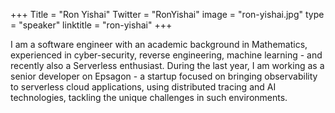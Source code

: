 +++
Title = "Ron Yishai"
Twitter = "RonYishai"
image = "ron-yishai.jpg"
type = "speaker"
linktitle = "ron-yishai"
+++

I am a software engineer with an academic background in Mathematics, experienced in cyber-security, reverse engineering, machine learning - and recently also a Serverless enthusiast. During the last year, I am working as a senior developer on Epsagon - a startup focused on bringing observability to serverless cloud applications, using distributed tracing and AI technologies, tackling the unique challenges in such environments.